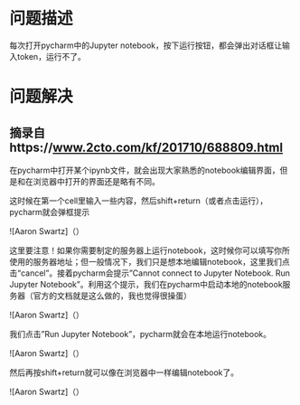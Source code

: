 # 问题描述

每次打开pycharm中的Jupyter notebook，按下运行按钮，都会弹出对话框让输入token，运行不了。

# 问题解决

## 摘录自https://www.2cto.com/kf/201710/688809.html

在pycharm中打开某个ipynb文件，就会出现大家熟悉的notebook编辑界面，但是和在浏览器中打开的界面还是略有不同。

这时候在第一个cell里输入一些内容，然后shift+return（或者点击运行），pycharm就会弹框提示

![Aaron Swartz]（）

这里要注意！如果你需要制定的服务器上运行notebook，这时候你可以填写你所使用的服务器地址；但一般情况下，我们只是想本地编辑notebook，这里我们点击“cancel”。接着pycharm会提示”Cannot connect to Jupyter Notebook. Run Jupyter Notebook”。利用这个提示，我们在pycharm中启动本地的notebook服务器（官方的文档就是这么做的，我也觉得很操蛋）

![Aaron Swartz]（）

我们点击”Run Jupyter Notebook”，pycharm就会在本地运行notebook。

![Aaron Swartz]（）

然后再按shift+return就可以像在浏览器中一样编辑notebook了。

![Aaron Swartz]（）
